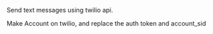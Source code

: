 Send text messages using twilio api.

Make Account on twilio, and replace the auth token and account_sid
